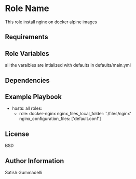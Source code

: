 Role Name
=========

This role install  nginx on  docker alpine images

Requirements
------------


Role Variables
--------------
all the varaibles are intialized with defaults in defaults/main.yml


Dependencies
------------



Example Playbook
----------------

- hosts: all
  roles:
    - role: docker-nginx
      nginx_files_local_folder: './files/nginx'
      nginx_configuration_files: ['default.conf']

License
-------

BSD

Author Information
------------------

Satish Gummadelli
